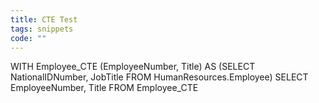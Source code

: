 ```yaml
---
title: CTE Test
tags: snippets
code: ""
---
```


WITH Employee_CTE (EmployeeNumber, Title)
AS
(SELECT NationalIDNumber,
JobTitle
FROM HumanResources.Employee)
SELECT EmployeeNumber,
Title
FROM Employee_CTE
